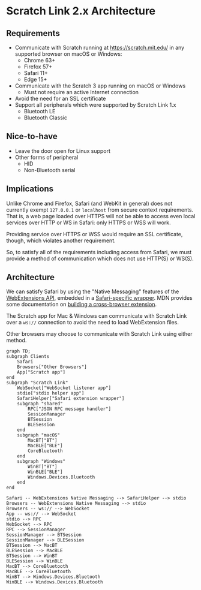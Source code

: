 # Scratch Link 2.x Architecture

## Requirements

* Communicate with Scratch running at <https://scratch.mit.edu/> in any supported browser on macOS or Windows:
  * Chrome 63+
  * Firefox 57+
  * Safari 11+
  * Edge 15+
* Communicate with the Scratch 3 app running on macOS or Windows
  * Must not require an active Internet connection
* Avoid the need for an SSL certificate
* Support all peripherals which were supported by Scratch Link 1.x
  * Bluetooth LE
  * Bluetooth Classic

## Nice-to-have

* Leave the door open for Linux support
* Other forms of peripheral
  * HID
  * Non-Bluetooth serial

## Implications

Unlike Chrome and Firefox, Safari (and WebKit in general) does not currently exempt `127.0.0.1` or `localhost` from
secure context requirements. That is, a web page loaded over HTTPS will not be able to access even local services
over HTTP or WS in Safari: only HTTPS or WSS will work.

Providing service over HTTPS or WSS would require an SSL certificate, though, which violates another requirement.

So, to satisfy all of the requirements including access from Safari, we must provide a method of communication which
does not use HTTP(S) or WS(S).

## Architecture

We can satisfy Safari by using the "Native Messaging" features of the
[WebExtensions API](https://developer.mozilla.org/en-US/docs/Mozilla/Add-ons/WebExtensions), embedded in a
[Safari-specific
wrapper](https://developer.apple.com/documentation/safariservices/safari_web_extensions/converting_a_web_extension_for_safari).
MDN provides some documentation on [building a cross-browser
extension](https://developer.mozilla.org/en-US/docs/Mozilla/Add-ons/WebExtensions/Build_a_cross_browser_extension).

The Scratch app for Mac & Windows can communicate with Scratch Link over a `ws://` connection to avoid the need to
load WebExtension files.

Other browsers may choose to communicate with Scratch Link using either method.

```mermaid
graph TD;
subgraph Clients
    Safari
    Browsers["Other Browsers"]
    App["Scratch app"]
end
subgraph "Scratch Link"
    WebSocket["WebSocket listener app"]
    stdio["stdio helper app"]
    SafariHelper["Safari extension wrapper"]
    subgraph "shared"
        RPC["JSON RPC message handler"]
        SessionManager
        BTSession
        BLESession
    end
    subgraph "macOS"
        MacBT["BT"]
        MacBLE["BLE"]
        CoreBluetooth
    end
    subgraph "Windows"
        WinBT["BT"]
        WinBLE["BLE"]
        Windows.Devices.Bluetooth
    end
end

Safari -- WebExtensions Native Messaging --> SafariHelper --> stdio
Browsers -- WebExtensions Native Messaging --> stdio
Browsers -- ws:// --> WebSocket
App -- ws:// --> WebSocket
stdio --> RPC
WebSocket --> RPC
RPC --> SessionManager
SessionManager --> BTSession
SessionManager --> BLESession
BTSession --> MacBT
BLESession --> MacBLE
BTSession --> WinBT
BLESession --> WinBLE
MacBT --> CoreBluetooth
MacBLE --> CoreBluetooth
WinBT --> Windows.Devices.Bluetooth
WinBLE --> Windows.Devices.Bluetooth
```
